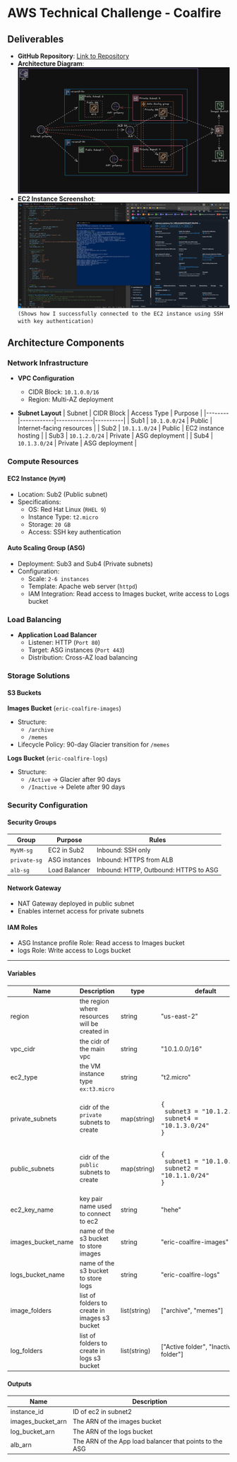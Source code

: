 # AWS Technical Challenge - Coalfire

## Deliverables

- **GitHub Repository**: [Link to Repository](https://github.com/asian-code/Coalfire-Tech-Challenge)
- **Architecture Diagram**:
  ![Architecture Diagram](https://github.com/asian-code/Coalfire-Tech-Challenge/blob/master/Other/diagram.png)
- **EC2 Instance Screenshot**: 
  ![EC2 Screenshot](https://github.com/asian-code/Coalfire-Tech-Challenge/blob/master/Other/coalfire-ec2-screenshot.png)`(Shows how I successfully connected to the EC2 instance using SSH with key authentication)`

## Architecture Components

### Network Infrastructure

- **VPC Configuration**
  - CIDR Block: `10.1.0.0/16`
  - Region: Multi-AZ deployment

- **Subnet Layout**
  | Subnet | CIDR Block | Access Type | Purpose |
  |--------|------------|-------------|----------|
  | Sub1 | `10.1.0.0/24` | Public | Internet-facing resources |
  | Sub2 | `10.1.1.0/24` | Public | EC2 instance hosting |
  | Sub3 | `10.1.2.0/24` | Private | ASG deployment |
  | Sub4 | `10.1.3.0/24` | Private | ASG deployment |

### Compute Resources

#### EC2 Instance (`MyVM`)
- Location: Sub2 (Public subnet)
- Specifications:
  - OS: Red Hat Linux (`RHEL 9`)
  - Instance Type: `t2.micro`
  - Storage: `20 GB`
  - Access: SSH key authentication

#### Auto Scaling Group (ASG)
- Deployment: Sub3 and Sub4 (Private subnets)
- Configuration:
  - Scale: `2-6 instances`
  - Template: Apache web server (`httpd`)
  - IAM Integration: Read access to Images bucket, write access to Logs bucket

### Load Balancing

- **Application Load Balancer**
  - Listener: HTTP (`Port 80`)
  - Target: ASG instances (`Port 443`)
  - Distribution: Cross-AZ load balancing

### Storage Solutions

#### S3 Buckets

**Images Bucket** (`eric-coalfire-images`)
- Structure:
  - `/archive`
  - `/memes`
- Lifecycle Policy: 90-day Glacier transition for `/memes`

**Logs Bucket** (`eric-coalfire-logs`)
- Structure:
  - `/Active` → Glacier after 90 days
  - `/Inactive` → Delete after 90 days

### Security Configuration

#### Security Groups

| Group | Purpose | Rules |
|-------|----------|-------|
| `MyVM-sg` | EC2 in Sub2 | Inbound: SSH only |
| `private-sg` | ASG instances | Inbound: HTTPS from ALB |
| `alb-sg` | Load Balancer | Inbound: HTTP, Outbound: HTTPS to ASG |

#### Network Gateway
- NAT Gateway deployed in public subnet
- Enables internet access for private subnets

#### IAM Roles
- ASG Instance profile Role: Read access to Images bucket
- logs Role: Write access to Logs bucket

---
#### Variables

| Name | Description | type | default | required |
|-------|----------|-------|-------|-------|
| region | the region where resources will be created in | string | "us-east-2" | no
| vpc_cidr | the cidr of the main vpc | string | "10.1.0.0/16" | no
| ec2_type | the VM instance type `ex:t3.micro` | string | "t2.micro" | no
| private_subnets | cidr of the `private` subnets to create | map(string) | <pre>{<br>    subnet3 = "10.1.2.0/24"<br>    subnet4 = "10.1.3.0/24"<br>}</prev> | no
| public_subnets | cidr of the `public` subnets to create | map(string) | <pre>{<br>    subnet1 = "10.1.0.0/24"<br>    subnet2 = "10.1.1.0/24"<br>}</prev> | no
| ec2_key_name | key pair name used to connect to ec2 | string | "hehe" | yes
| images_bucket_name | name of the s3 bucket to store images | string | "eric-coalfire-images" | no
| logs_bucket_name | name of the s3 bucket to store logs | string | "eric-coalfire-logs" | no
| image_folders | list of folders to create in images s3 bucket | list(string) | ["archive", "memes"] | no
| log_folders | list of folders to create in logs s3 bucket | list(string) | ["Active folder", "Inactive folder"] | no

#### Outputs
| Name | Description |
|------|-------------|
| instance_id | ID of ec2 in subnet2 |
| images_bucket_arn | The ARN of the images bucket |
| log_bucket_arn | The ARN of the logs bucket |
| alb_arn | The ARN of the App load balancer that points to the ASG |


